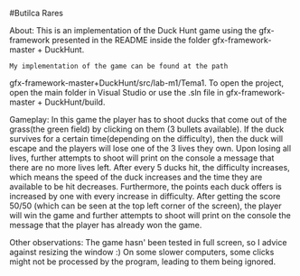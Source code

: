 #Butilca Rares

About:
    This is an implementation of the Duck Hunt game using the gfx-framework presented in the README
inside the folder gfx-framework-master + DuckHunt.

    My implementation of the game can be found at the path
gfx-framework-master+DuckHunt/src/lab-m1/Tema1. To open the project, open the main folder in Visual
Studio or use the .sln file in gfx-framework-master + DuckHunt/build.

Gameplay:
    In this game the player has to shoot ducks that come out of the grass(the green field) by
clicking on them (3 bullets available). If the duck survives for a certain time(depending on
the difficulty), then the duck will escape and the players will lose one of the 3 lives they own.
Upon losing all lives, further attempts to shoot will print on the console a message that there are
no more lives left.
    After every 5 ducks hit, the difficulty increases, which means the speed of the duck increases
and the time they are available to be hit decreases. Furthermore, the points each duck offers is
increased by one with every increase in difficulty. After getting the score 50/50 (which can be seen
at the top left corner of the screen), the player will win the game and further attempts to shoot
will print on the console the message that the player has already won the game.

Other observations:
    The game hasn' been tested in full screen, so I advice against resizing the window :)
    On some slower computers, some clicks might not be processed by the program, leading to them
being ignored.

